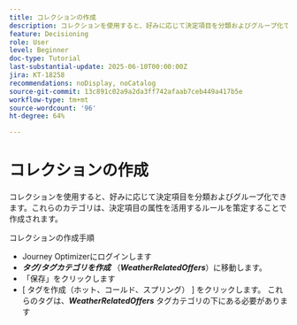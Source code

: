 ```yaml
---
title: コレクションの作成
description: コレクションを使用すると、好みに応じて決定項目を分類およびグループ化できます。これらのカテゴリは、決定項目の属性を活用するルールを策定することで作成されます。
feature: Decisioning
role: User
level: Beginner
doc-type: Tutorial
last-substantial-update: 2025-06-10T00:00:00Z
jira: KT-18258
recommendations: noDisplay, noCatalog
source-git-commit: 13c891c02a9a2da3ff742afaab7ceb449a417b5e
workflow-type: tm+mt
source-wordcount: '96'
ht-degree: 64%

---
```



# コレクションの作成

コレクションを使用すると、好みに応じて決定項目を分類およびグループ化できます。これらのカテゴリは、決定項目の属性を活用するルールを策定することで作成されます。

コレクションの作成手順

* Journey Optimizerにログインします
* _**タグ/タグカテゴリを作成**_ （_**WeatherRelatedOffers**_）に移動します。
* 「保存」をクリックします
* [ タグを作成（ホット、コールド、スプリング） ] をクリックします。 これらのタグは、_**WeatherRelatedOffers**_ タグカテゴリの下にある必要があります

